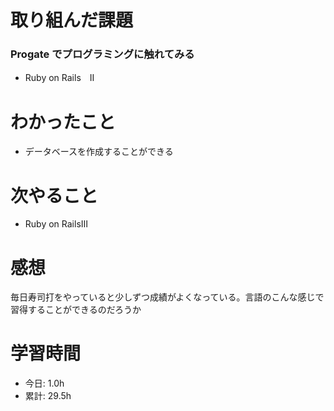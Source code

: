 # 取り組んだ課題
### Progate でプログラミングに触れてみる
* Ruby on Rails　Ⅱ
# わかったこと
* データベースを作成することができる
# 次やること
* Ruby on RailsⅢ
# 感想
毎日寿司打をやっていると少しずつ成績がよくなっている。言語のこんな感じで習得することができるのだろうか
# 学習時間
* 今日: 1.0h
* 累計: 29.5h
